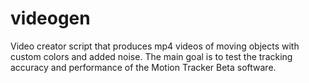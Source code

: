 # videogen
Video creator script that produces mp4 videos of moving objects with custom colors and added noise. The main goal is to test the tracking accuracy and performance of the Motion Tracker Beta software.
